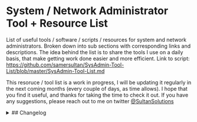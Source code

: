 # System / Network Administrator Tool + Resource List
List of useful tools / software / scripts / resources for system and network administrators. Broken down into sub sections with corresponding links and descriptions. The idea behind the list is to share the tools I use on a daily basis, that make getting work done easier and more efficient. Link to script: https://github.com/samersultan/SysAdmin-Tool-List/blob/master/SysAdmin-Tool-List.md


This resoruce / tool list is a work in progress, I will be updating it regularly in the next coming months (every couple of days, as time allows). I hope that you find it useful, and thanks for taking the time to check it out. If you have any suggestions, please reach out to me on twitter <a href="https://twitter.com/sultansolutions">@SultanSolutions</a>

<details><summary>## Changelog </summary>
<p>

**03 / 27 / 2019** 

* ESXI hypervisor free edition added to VMWARE
* veeam back up for virtual machines (free edition) added to VMWARE 

----

**03 / 19 / 2019** 

* o365 MFA PowerShell scripts
* Added WireShark to network tools
* PDQ Deploy added to Windows Administration 

----

**03 / 06 / 2019**

* RSAT Tools Added to windows admin tools
* PowerShell Script Browser added
* PowerShell Script Analyzer added 

----

**03 / 05 / 2019**

* NirSoft admin tool directory added to windows admin tools
* o365 Admin Center tool added to windows admin tools
* Guru3D Display Driver Uninstall Tool added to hardware 

----

**03 / 04 / 2019**

* PowerShell o365 script collection added
* CJWDEV Library Tools 

----

**03 / 01 / 2019** 

* Docker added to self hosted
* AMPPS added to self hosted

----

**02 / 28 / 2019**

* Added Self Hosted Section
* Added BooKStack to Self Hosted Tools 

----

**02 / 26 / 2019**

* Dicio PowerShell tool added to networking tools
* odrive multi cloud client sync tool 
* Rearranged networking tools

----

**02 / 21 / 2019** 

* TCPView network tool added

---

**02 / 19 / 2019** 

* WinSSHTerm added to Windows tools
* User cleanup script added to PowerShell

----

**02 / 17 / 2019**

* Add dexpot virtual desktop tool

----

**02 / 15 / 2019** 

* Added Networking Tools 
* Cleaned up layout


</p>
</details>

